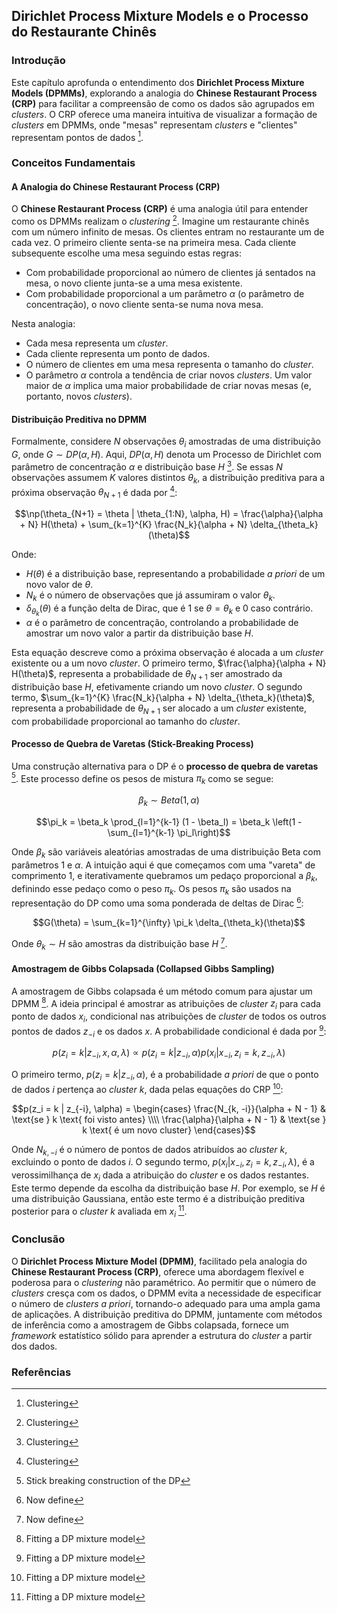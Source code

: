 ## Dirichlet Process Mixture Models e o Processo do Restaurante Chinês

### Introdução
Este capítulo aprofunda o entendimento dos **Dirichlet Process Mixture Models (DPMMs)**, explorando a analogia do **Chinese Restaurant Process (CRP)** para facilitar a compreensão de como os dados são agrupados em *clusters*. O CRP oferece uma maneira intuitiva de visualizar a formação de *clusters* em DPMMs, onde "mesas" representam *clusters* e "clientes" representam pontos de dados [^1].

### Conceitos Fundamentais

#### A Analogia do Chinese Restaurant Process (CRP)
O **Chinese Restaurant Process (CRP)** é uma analogia útil para entender como os DPMMs realizam o *clustering* [^1]. Imagine um restaurante chinês com um número infinito de mesas. Os clientes entram no restaurante um de cada vez. O primeiro cliente senta-se na primeira mesa. Cada cliente subsequente escolhe uma mesa seguindo estas regras:
*   Com probabilidade proporcional ao número de clientes já sentados na mesa, o novo cliente junta-se a uma mesa existente.
*   Com probabilidade proporcional a um parâmetro $\alpha$ (o parâmetro de concentração), o novo cliente senta-se numa nova mesa.

Nesta analogia:
*   Cada mesa representa um *cluster*.
*   Cada cliente representa um ponto de dados.
*   O número de clientes em uma mesa representa o tamanho do *cluster*.
*   O parâmetro $\alpha$ controla a tendência de criar novos *clusters*. Um valor maior de $\alpha$ implica uma maior probabilidade de criar novas mesas (e, portanto, novos *clusters*).

#### Distribuição Preditiva no DPMM
Formalmente, considere $N$ observações $\theta_i$ amostradas de uma distribuição $G$, onde $G \sim DP(\alpha, H)$. Aqui, $DP(\alpha, H)$ denota um Processo de Dirichlet com parâmetro de concentração $\alpha$ e distribuição base $H$ [^1]. Se essas $N$ observações assumem $K$ valores distintos $\theta_k$, a distribuição preditiva para a próxima observação $\theta_{N+1}$ é dada por [^1]:

$$\np(\theta_{N+1} = \theta | \theta_{1:N}, \alpha, H) = \frac{\alpha}{\alpha + N} H(\theta) + \sum_{k=1}^{K} \frac{N_k}{\alpha + N} \delta_{\theta_k}(\theta)$$

Onde:
*   $H(\theta)$ é a distribuição base, representando a probabilidade *a priori* de um novo valor de $\theta$.
*   $N_k$ é o número de observações que já assumiram o valor $\theta_k$.
*   $\delta_{\theta_k}(\theta)$ é a função delta de Dirac, que é 1 se $\theta = \theta_k$ e 0 caso contrário.
*   $\alpha$ é o parâmetro de concentração, controlando a probabilidade de amostrar um novo valor a partir da distribuição base $H$.

Esta equação descreve como a próxima observação é alocada a um *cluster* existente ou a um novo *cluster*. O primeiro termo, $\frac{\alpha}{\alpha + N} H(\theta)$, representa a probabilidade de $\theta_{N+1}$ ser amostrado da distribuição base $H$, efetivamente criando um novo *cluster*. O segundo termo, $\sum_{k=1}^{K} \frac{N_k}{\alpha + N} \delta_{\theta_k}(\theta)$, representa a probabilidade de $\theta_{N+1}$ ser alocado a um *cluster* existente, com probabilidade proporcional ao tamanho do *cluster*.

#### Processo de Quebra de Varetas (Stick-Breaking Process)
Uma construção alternativa para o DP é o **processo de quebra de varetas** [^24]. Este processo define os pesos de mistura $\pi_k$ como se segue:

$$\beta_k \sim Beta(1, \alpha)$$

$$\pi_k = \beta_k \prod_{l=1}^{k-1} (1 - \beta_l) = \beta_k \left(1 - \sum_{l=1}^{k-1} \pi_l\right)$$

Onde $\beta_k$ são variáveis aleatórias amostradas de uma distribuição Beta com parâmetros 1 e $\alpha$. A intuição aqui é que começamos com uma "vareta" de comprimento 1, e iterativamente quebramos um pedaço proporcional a $\beta_k$, definindo esse pedaço como o peso $\pi_k$. Os pesos $\pi_k$ são usados na representação do DP como uma soma ponderada de deltas de Dirac [^26]:

$$G(\theta) = \sum_{k=1}^{\infty} \pi_k \delta_{\theta_k}(\theta)$$

Onde $\theta_k \sim H$ são amostras da distribuição base $H$ [^26].

#### Amostragem de Gibbs Colapsada (Collapsed Gibbs Sampling)

A amostragem de Gibbs colapsada é um método comum para ajustar um DPMM [^86]. A ideia principal é amostrar as atribuições de *cluster* $z_i$ para cada ponto de dados $x_i$, condicional nas atribuições de *cluster* de todos os outros pontos de dados $z_{-i}$ e os dados $x$. A probabilidade condicional é dada por [^86]:

$$p(z_i = k | z_{-i}, x, \alpha, \lambda) \propto p(z_i = k | z_{-i}, \alpha) p(x_i | x_{-i}, z_i = k, z_{-i}, \lambda)$$

O primeiro termo, $p(z_i = k | z_{-i}, \alpha)$, é a probabilidade *a priori* de que o ponto de dados $i$ pertença ao *cluster* $k$, dada pelas equações do CRP [^86]:

$$p(z_i = k | z_{-i}, \alpha) = \begin{cases}
\frac{N_{k, -i}}{\alpha + N - 1} & \text{se } k \text{ foi visto antes} \\\\
\frac{\alpha}{\alpha + N - 1} & \text{se } k \text{ é um novo cluster}
\end{cases}$$

Onde $N_{k, -i}$ é o número de pontos de dados atribuídos ao *cluster* $k$, excluindo o ponto de dados $i$. O segundo termo, $p(x_i | x_{-i}, z_i = k, z_{-i}, \lambda)$, é a verossimilhança de $x_i$ dada a atribuição do *cluster* e os dados restantes. Este termo depende da escolha da distribuição base $H$. Por exemplo, se $H$ é uma distribuição Gaussiana, então este termo é a distribuição preditiva posterior para o *cluster* $k$ avaliada em $x_i$ [^86].

### Conclusão
O **Dirichlet Process Mixture Model (DPMM)**, facilitado pela analogia do **Chinese Restaurant Process (CRP)**, oferece uma abordagem flexível e poderosa para o *clustering* não paramétrico. Ao permitir que o número de *clusters* cresça com os dados, o DPMM evita a necessidade de especificar o número de *clusters* *a priori*, tornando-o adequado para uma ampla gama de aplicações. A distribuição preditiva do DPMM, juntamente com métodos de inferência como a amostragem de Gibbs colapsada, fornece um *framework* estatístico sólido para aprender a estrutura do *cluster* a partir dos dados.

### Referências
[^1]: Clustering
[^24]: Stick breaking construction of the DP
[^26]: Now define
[^86]: Fitting a DP mixture model
<!-- END -->